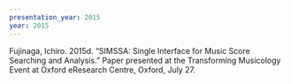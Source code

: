 ```yaml
---
presentation_year: 2015
year: 2015
---
```


Fujinaga, Ichiro. 2015d. “SIMSSA: Single Interface for Music Score Searching and Analysis.” Paper presented at the Transforming Musicology Event at Oxford eResearch Centre, Oxford, July 27.